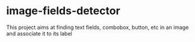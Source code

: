 # image-fields-detector
This project aims at finding text fields, combobox, button, etc in an image and associate it to its label
